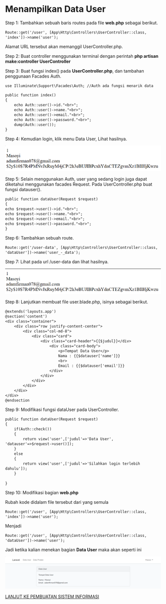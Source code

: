 # Menampilkan Data User

Step 1: Tambahkan sebuah baris routes pada file **web.php** sebagai berikut.

```
Route::get('/user', [App\Http\Controllers\UserController::class, 'index'])->name('user');
```

Alamat URL tersebut akan memanggil UserController.php.

Step 2: Buat controller menggunakan terminal dengan perintah **php artisan make:controller UserController**

Step 3: Buat fungsi index() pada **UserController.php**, dan tambahan penggunaan Facades Auth.

```
use Illuminate\Support\Facades\Auth; //Auth ada fungsi menarik data
```

```
public function index()
{
    echo Auth::user()->id."<br>";
    echo Auth::user()->name."<br>";
    echo Auth::user()->email."<br>";
    echo Auth::user()->password."<br>";
    dump(Auth::user());
}
```

Step 4: Kemudian login, klik menu Data User, Lihat hasilnya.

![alt text](image-15.png)

Step 5: Selain menggunakan Auth, user yang sedang login juga dapat diketahui menggunakan facades Request. Pada UserController.php buat fungsi datauser().

```
public function dataUser(Request $request)
{
echo $request->user()->id."<br>";
echo $request->user()->name."<br>";
echo $request->user()->email."<br>";
echo $request->user()->password."<br>";
}
```

Step 6: Tambahkan sebuah route.

```
Route::get('/user-data', [App\Http\Controllers\UserController::class, 'dataUser'])->name('user_-_data');
```

Step 7: Lihat pada url /user-data dan lihat hasilnya.

![alt text](image-16.png)

Step 8: Lanjutkan membuat file user.blade.php, isinya sebagai berikut.

```
@extends('layouts.app')
@section('content')
<div class="container">
    <div class="row justify-content-center">
        <div class="col-md-8">
            <div class="card">
                <div class="card-header">{{$judul}}</div>
                    <div class="card-body">
                        <p>Tempat Data User</p>
                        Nama : {{$datauser['name']}}
					    <br>
					    Email : {{$datauser['email']}}
                    </div>
                </div>
            </div>
        </div>
    </div>
</div>
@endsection
```

Step 9: Modifikasi fungsi dataUser pada UserController.

```
public function dataUser(Request $request)
{
    if(Auth::check())
    {
        return view('user',['judul'=>'Data User', 'datauser'=>$request->user()]);
    }
    else
    {
        return view('user',['judul'=>'Silahkan login terlebih dahulu']);
    }
    
}
```

Step 10: Modifikasi bagian **web.php** 

Rubah kode didalam file tersebut dari yang semula
```
Route::get('/user', [App\Http\Controllers\UserController::class, 'index'])->name('user');
```
Menjadi
```
Route::get('/user', [App\Http\Controllers\UserController::class, 'dataUser'])->name('user');
```

Jadi ketika kalian menekan bagian **Data User** maka akan seperti ini

![alt text](image-25.png)

[LANJUT KE PEMBUATAN SISTEM INFORMASI]()